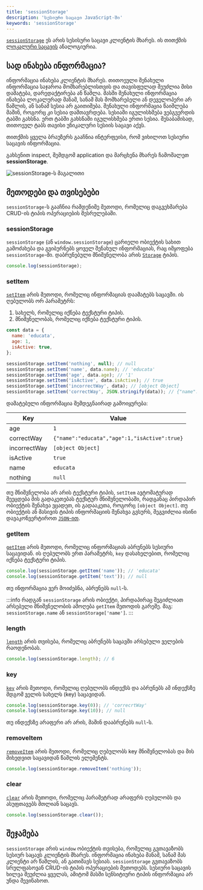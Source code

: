 ```yaml
---
title: 'sessionStorage'
description: 'სესიური საცავი JavaScript-ში'
keywords: 'sessionStorage'
---
```


[`sessionStorage`](https://developer.mozilla.org/en-US/docs/Web/API/Window/sessionStorage) ეს არის სესისური საცავი კლიენტის მხარეს. ის თითქმის
[ლოკალური საცავის](./doc/guides/javascript/window/storages/local) ანალოგიურია.

## სად ინახება ინფორმაცია?

ინფორმაცია ინახება კლიენტის მხარეს. თითოეული შენახული ინფორმაცია საჯაროა მომხარებლისთვის და თავისფულად შეუძლია მისი
დამატება, დარედაქტირება ან წაშლა. მასში შენახული ინფორმაცია ინახება ლოკალურად მანამ, სანამ მას მომხარებელი ან დეველოპერი არ წაშლის, ან სანამ სესია არ გაითიშება.
შენახული ინფორმაცია წაიშლება მაშინ, როგორც კი სესია დამთავრდება. სესიაში იგულისხმება ვებგვერდის ტაბში გახსნა. ერთ ტაბში გახსნაში იგულისხმება ერთი სესია.
შესაბამისად, თითოეულ ტაბს თავისი უნიკალური სესიის საცავი აქვს.

თითქმის ყველა ბრაუზერს გააჩნია ინტერფეისი, რომ ვიხილოთ სესიური საცავის ინფორმაცია.

გახსენით inspect, შემდგომ application და მარცხენა მხარეს ჩამოშალეთ **sessionStorage**.

![sessionStorage-ს მაგალითი](./assets/images/sessionStorage.png)

## მეთოდები და თვისებები

`sessionStorage`-ს გააჩნია რამდენიმე მეთოდი, რომელიც დაგვეხმარება CRUD-ის ტიპის ოპერაციების შესრულებაში.

### sessionStorage

`sessionStorage` (ან `window.sessionStorage`) ცარიელი ობიექტის სახით გამოძახება და გვიბურნებს ყოველ შენახულ ინფორმაციას, რაც იმყოფება `sessionStorage`-ში.
დაბრუნებული მნიშვნელობა არის [`Storage`](https://developer.mozilla.org/en-US/docs/Web/API/Storage) ტიპის.

```js
console.log(sessionStorage);
```

### setItem

[`setItem`](https://developer.mozilla.org/en-US/docs/Web/API/Storage/setItem) არის მეთოდი, რომელიც ინფორმაციას დაამატებს საცავში. ის ღებულობს ორ პარამეტრს:

1. სახელს, რომელიც იქნება ტექსტური ტიპის.
2. მნიშვნელობას, რომელიც იქნება ტექსტური ტიპის.

```js
const data = {
  name: 'educata',
  age: 1,
  isActive: true,
};

sessionStorage.setItem('nothing', null); // null
sessionStorage.setItem('name', data.name); // 'educata'
sessionStorage.setItem('age', data.age); // '1'
sessionStorage.setItem('isActive', data.isActive); // true
sessionStorage.setItem('incorrectWay', data); // [object Object]
sessionStorage.setItem('correctWay', JSON.stringify(data)); // {"name":"educata","age":1,"isActive":true}
```

დამატებული ინფორმაცია შემდეგნაირად გამოიყურება:

| Key          | Value                                        |
| ------------ | -------------------------------------------- |
| age          | `1`                                          |
| correctWay   | `{"name":"educata","age":1,"isActive":true}` |
| incorrectWay | `[object Object]`                            |
| isActive     | `true`                                       |
| name         | `educata`                                    |
| nothing      | `null`                                       |

თუ მნიშვნელობა არ არის ტექსტური ტიპის, `setItem` ავტომატურად შეეცდება მის გადაკეთებას ტექსტურ მნიშვნელობაში, რადგანაც პირდაპირ ობიექტის შენახვა ვცადეთ,
ის გადააკეთა, როგორც `[object Object]`. თუ ობიექტის ან მასივის ტიპის ინფორმაციის შენახვა გვსურს, შეგვიძლია ისინი დავაკონვერტიროთ [`JSON`-ით](https://developer.mozilla.org/en-US/docs/Web/JavaScript/Reference/Global_Objects/JSON).

### getItem

[`getItem`](https://developer.mozilla.org/en-US/docs/Web/API/Storage/getItem) არის მეთოდი, რომელიც ინფორმაციას აბრუნებს სესიური საცავიდან.
ის ღებულობს ერთ პარამეტრს, `key` დასახელებით, რომელიც იქნება ტექსტური ტიპის.

```js
console.log(sessionStorage.getItem('name')); // 'educata'
console.log(sessionStorage.getItem('text')); // null
```

თუ ინფორმაცია ვერ მოიძებნა, აბრუნებს `null`-ს.

:::info
რადგან `sessionStorage` არის ობიექტი, პირდაპირაც შეგიძლიათ არსებული მნიშვნელობის ამოღება `getItem` მეთოდის გარეშე.
მაგ: `sessionStorage.name` ან `sessionStorage['name']`.
:::

### length

[`length`](https://developer.mozilla.org/en-US/docs/Web/API/Storage/length) არის თვისება, რომელიც აბრუნებს საცავში არსებული ველების რაოდენობას.

```js
console.log(sessionStorage.length); // 6
```

### key

[`key`](https://developer.mozilla.org/en-US/docs/Web/API/Storage/key) არის მეთოდი, რომელიც ღებულობს ინდექსს და აბრუნებს ამ ინდექსზე მდგომ ველის სახელს (key) საცავიდან.

```js
console.log(sessionStorage.key(0)); // 'correcrtWay'
console.log(sessionStorage.key(10)); // null
```

თუ ინდექსზე არაფერი არ არის, მაშინ დააბრუნებს `null`-ს.

### removeItem

[`removeItem`](https://developer.mozilla.org/en-US/docs/Web/API/Storage/removeItem) არის მეთოდი, რომელიც ღებულობს key მნიშვნელობას და მის მიხედვით საცავიდან წაშლის ელემენტს.

```js
console.log(sessionStorage.removeItem('nothing'));
```

### clear

[`clear`](https://developer.mozilla.org/en-US/docs/Web/API/Storage/clear) არის მეთოდი, რომელიც პარამეტრად არაფერს ღებულობს და ასუფთავებს მთლიან საცავს.

```js
console.log(sessionStorage.clear());
```

## შეჯამება

`sessionStorage` არის `window` ობიექტის თვისება, რომელიც გვთავაზობს სესიურ საცავს კლიენტის მხარეს. ინფორმაცია ინახება მანამ, სანამ მას კლიენტი არ წაშლის, ან გათიშავს სესიას.
`sessionStorage` გვთავაზობს სრულფასოვან CRUD-ის ტიპის ოპერაციების მეთოდებს. სესიური საცავის ხილვა შეუძლია ყველას, ამიტომ მასში სენსიტიური ტიპის ინფორმაცია
არ უნდა შევინახოთ.
